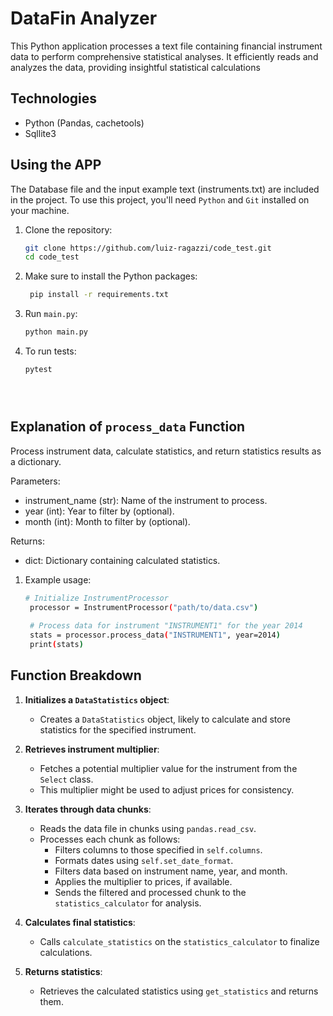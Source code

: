 # DataFin Analyzer
This Python application processes a text file containing financial instrument data to perform comprehensive statistical analyses. It efficiently reads and analyzes the data, providing insightful statistical calculations

## Technologies
* Python (Pandas, cachetools)
* Sqllite3

## Using the APP
The Database file and the input example text (instruments.txt) are included in the project.
To use this project, you'll need `Python` and `Git` installed on your machine.

1. Clone the repository:
   ```sh
   git clone https://github.com/luiz-ragazzi/code_test.git
   cd code_test
   
2. Make sure to install the Python packages:
   ```sh
    pip install -r requirements.txt
3. Run `main.py`:
    ```sh
   python main.py
4. To run tests:
   ```sh
   pytest




   
## Explanation of `process_data` Function
  Process instrument data, calculate statistics, and return statistics results as a dictionary.
  
  Parameters:
  - instrument_name (str): Name of the instrument to process.
  - year (int): Year to filter by (optional).
  - month (int): Month to filter by (optional).
  
  Returns:
  - dict: Dictionary containing calculated statistics.


1. Example usage:
   ```sh
   # Initialize InstrumentProcessor
    processor = InstrumentProcessor("path/to/data.csv")
    
    # Process data for instrument "INSTRUMENT1" for the year 2014
    stats = processor.process_data("INSTRUMENT1", year=2014)
    print(stats)


## Function Breakdown

1. **Initializes a `DataStatistics` object**:
   - Creates a `DataStatistics` object, likely to calculate and store statistics for the specified instrument.

2. **Retrieves instrument multiplier**:
   - Fetches a potential multiplier value for the instrument from the `Select` class.
   - This multiplier might be used to adjust prices for consistency.

3. **Iterates through data chunks**:
   - Reads the data file in chunks using `pandas.read_csv`.
   - Processes each chunk as follows:
     - Filters columns to those specified in `self.columns`.
     - Formats dates using `self.set_date_format`.
     - Filters data based on instrument name, year, and month.
     - Applies the multiplier to prices, if available.
     - Sends the filtered and processed chunk to the `statistics_calculator` for analysis.

4. **Calculates final statistics**:
   - Calls `calculate_statistics` on the `statistics_calculator` to finalize calculations.

5. **Returns statistics**:
   - Retrieves the calculated statistics using `get_statistics` and returns them.
